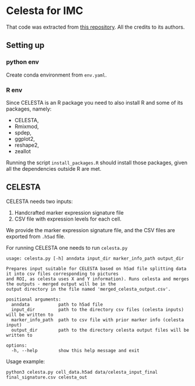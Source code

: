 # Celesta for IMC

That code was extracted from [this repository](https://github.com/wtrawinska/Deep_learning_project.git). All the credits to its authors.

## Setting up
### python env
Create conda environment from `env.yaml`. 

### R env
Since CELESTA is an R package you need to also install R and some of its packages, namely: 
- CELESTA, 
- Rmixmod, 
- spdep, 
- ggplot2, 
- reshape2,  
- zeallot 

Running the script `install_packages.R` should install those packages, given all the dependencies outside R are met.


## CELESTA

CELESTA needs two inputs: 
1. Handcrafted marker expression signature file
2. CSV file with expression levels for each cell.

We provide the marker expression signature file, and the CSV files are exported from `.h5ad` file. 

For running CELESTA one needs to run `celesta.py`

``` 
usage: celesta.py [-h] anndata input_dir marker_info_path output_dir

Prepares input suitable for CELESTA based on h5ad file splitting data it into csv files corresponding to pictures
and ROI, as celesta uses X and Y information). Runs celesta and merges the outputs - merged output will be in the
output directory in the file named 'merged_celesta_output.csv'.

positional arguments:
  anndata           path to h5ad file
  input_dir         path to the directory csv files (celesta inputs) will be written to
  marker_info_path  path to csv file with prior marker info (celesta input)
  output_dir        path to the directory celesta output files will be written to

options:
  -h, --help        show this help message and exit

```
Usage example:
```
python3 celesta.py cell_data.h5ad data/celesta_input_final final_signature.csv celesta_out
```
